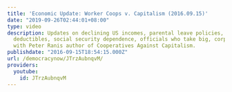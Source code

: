 ```yaml
---
title: 'Economic Update: Worker Coops v. Capitalism (2016.09.15)'
date: "2019-09-26T02:44:01+08:00"
type: video
description: Updates on declining US incomes, parental leave policies, rising medical
  deductibles, social security dependence, officials who take big, corp jobs. Interview
  with Peter Ranis author of Cooperatives Against Capitalism.
publishdate: "2016-09-15T18:54:15.000Z"
url: /democracynow/JTrzAubnqvM/
providers:
  youtube:
    id: JTrzAubnqvM
---
```


